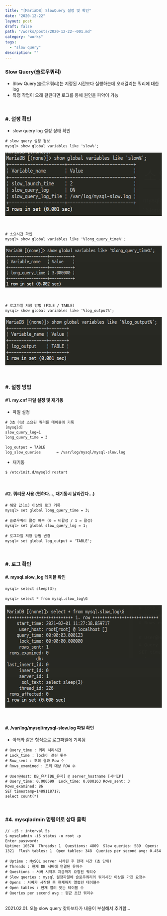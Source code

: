 ```yaml
---
title: "[MariaDB] SlowQuery 설정 및 확인"
date: "2020-12-22"
layout: post
draft: false
path: "/works/posts/2020-12-22--001.md"
category: "works"
tags:
  - "slow query"
description: ""
---
```


### Slow Query(슬로우쿼리)
- Slow Query(슬로우쿼리)는 지정된 시간보다 실행하는데 오래걸리는 쿼리에 대한 log
- 특정 작업이 오래 걸린다면 로그를 통해 원인을 파악이 가능

<br>

### #. 설정 확인
- slow query log 설정 상태 확인

```
# slow query 설정 정보
mysql> show global variables like 'slow%';
```
![](./001-01.PNG)

<br>

```
# 소요시간 확인
mysql> show global variables like '%long_query_time%';
```
![](./001-02.PNG)

<br>

```
# 로그파일 저장 방법 (FILE / TABLE)
mysql> show global variables like '%log_output%';
```
![](./001-03.PNG)

<br>

### #. 설정 방법

#### #1. my.cnf 파일 설정 및 재기동
- 파일 설정

```
# 3초 이상 소요된 쿼리를 테이블에 기록
[mysqld]
slow_query_log=1
long_query_time = 3

log_output = TABLE
log_slow_queries       = /var/log/mysql/mysql-slow.log
```

- 재기동

```
$ /etc/init.d/mysqld restart
```

<br>

#### #2. 쿼리문 사용 (편하다..., 재기동시 날라간다...)
```
# 해당 값(초) 이상의 로그 기록
mysql> set global long_query_time = 3;

# 슬로우쿼리 활성 여부 (0 = 비활성 / 1 = 활성)
mysql> set global slow_query_log = 1;

# 로그파일 저장 방법 변경
mysql> set global log_output = 'TABLE';
```

<br>

### #. 로그 확인
#### #. mysql.slow_log 테이블 확인
```
mysql> select sleep(3);

mysql> select * from mysql.slow_log\G
```
![](./001-04.PNG)

<br>

#### #. /var/log/mysql/mysql-slow.log 파일 확인
- 아래와 같은 형식으로 로그파일에 기록됨

```
# Query_time : 쿼리 처리시간  
# Lock_time : lock이 걸린 횟수  
# Row_sent : 조회 결과 Row 수  
# Rows_examined : 조회 대상 ROW 수  

# User@Host: DB_유저[DB_유저] @ server_hostname [서버IP]
# Query_time: 0.000599  Lock_time: 0.000163 Rows_sent: 3  Rows_examined: 86
SET timestamp=1489118717;
select count(*)
```

<br>

### #4. mysqladmin 명령어로 상태 출력
```
// -i5 : interval 5s
$ mysqladmin -i5 status -u root -p
Enter password: 
Uptime: 10578  Threads: 1  Questions: 4809  Slow queries: 589  Opens: 1321  Flush tables: 1  Open tables: 348  Queries per second avg: 0.454

# Uptime : MySQL server 시삭된 후 현재 시간 (초 단위)
# Threads : 현제 DB 서버에 연결된 유저수
# Questions : 서버 시작후 지금까지 요청된 쿼리수
# Slow queries : mysql 설정파일에 슬로우쿼리의 쿼리시간 이상을 가진 요청수
# Opens : 서버가 시작된 후 현재까지 열렸던 테이블수
# Open tables : 현재 열려 잇는 테이블 수
# Queries per second avg : 평균 초단 쿼리수
```

<br>
2021.02.01. 오늘 slow query 찾아보다가 내용이 부실해서 추가함...
